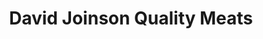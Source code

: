 ---
title: "David Joinson Quality Meats"
url: /chester/david-joinson-quality-meats/
shop: butcher
---